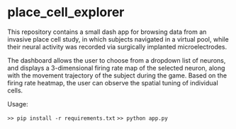 # place_cell_explorer

This repository contains a small dash app for browsing data from an invasive place cell study, in which subjects navigated in a virtual pool, while their neural activity was recorded via surgically implanted microelectrodes.

The dashboard allows the user to choose from a dropdown list of neurons, and displays a 3-dimensional firing rate map of the selected neuron, along with the movement trajectory of the subject during the game. Based on the firing rate heatmap, the user can observe the spatial tuning of individual cells.

Usage:

`>> pip install -r requirements.txt`
`>> python app.py`